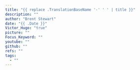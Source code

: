 ```yaml
---
title: "{{ replace .TranslationBaseName '-' ' ' | title }}"
description: ""
author: "Brent Stewart"
date: "{{ .Date }}"
Victor_Hugo: "true"
picture: ""
Focus_Keyword: ""
youtube: ""
github: ""
refs: ""
tags:
  - ""
---
```

